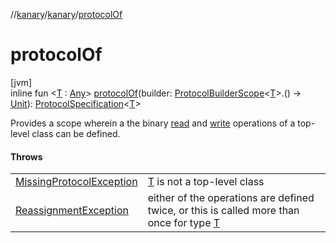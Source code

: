 //[kanary](../../index.md)/[kanary](index.md)/[protocolOf](protocol-of.md)

# protocolOf

[jvm]\
inline fun &lt;[T](protocol-of.md) : [Any](https://kotlinlang.org/api/latest/jvm/stdlib/kotlin/-any/index.html)&gt; [protocolOf](protocol-of.md)(builder: [ProtocolBuilderScope](-protocol-builder-scope/index.md)&lt;[T](protocol-of.md)&gt;.() -&gt; [Unit](https://kotlinlang.org/api/latest/jvm/stdlib/kotlin/-unit/index.html)): [ProtocolSpecification](-protocol-specification/index.md)&lt;[T](protocol-of.md)&gt;

Provides a scope wherein a the binary [read](-protocol-builder-scope/read.md) and [write](-protocol-builder-scope/write.md) operations of a top-level class can be defined.

#### Throws

| | |
|---|---|
| [MissingProtocolException](-missing-protocol-exception/index.md) | [T](protocol-of.md) is not a top-level class |
| [ReassignmentException](-reassignment-exception/index.md) | either of the operations are defined twice, or this is called more than once for type [T](protocol-of.md) |
